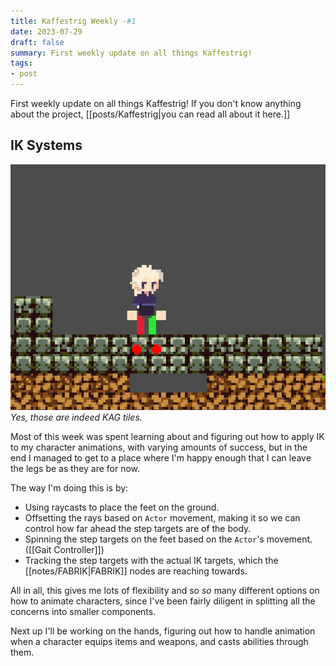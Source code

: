 ```yaml
---
title: Kaffestrig Weekly -#1
date: 2023-07-29
draft: false
summary: First weekly update on all things Kaffestrig!
tags:
- post
---
```

First weekly update on all things Kaffestrig!
If you don't know anything about the project, [[posts/Kaffestrig|you can read all about it here.]]

## IK Systems
![IK Image](/images/ik_stuff.gif)
*Yes, those are indeed KAG tiles.*

Most of this week was spent learning about and figuring out how to apply IK to my character animations, with varying amounts of success, but in the end I managed to get to a place where I'm happy enough that I can leave the legs be as they are for now.

The way I'm doing this is by:
- Using raycasts to place the feet on the ground.
- Offsetting the rays based on `Actor` movement, making it so we can control how far ahead the step targets are of the body. 
- Spinning the step targets on the feet based on the `Actor`'s movement. ([[Gait Controller]])
- Tracking the step targets with the actual IK targets, which the [[notes/FABRIK|FABRIK]] nodes are reaching towards.

All in all, this gives me lots of flexibility and so *so* many different options on how to animate characters, since I've been fairly diligent in splitting all the concerns into smaller components.

Next up I'll be working on the hands, figuring out how to handle animation when a character equips items and weapons, and casts abilities through them.